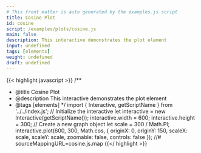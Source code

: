 ```yaml
---
# This front matter is auto generated by the examples.js script
title: Cosine Plot
id: cosine
script: /examples/plots/cosine.js
main: false
description: This interactive demonstrates the plot element
input: undefined
tags: [elements]
weight: undefined
draft: undefined
---
```


{{< highlight javascript >}}
/**
* @title Cosine Plot
* @description This interactive demonstrates the plot element
* @tags [elements]
*/
import { Interactive, getScriptName } from '../../index.js';
// Initialize the interactive
let interactive = new Interactive(getScriptName());
interactive.width = 600;
interactive.height = 300;
// Create a new graph object
let scale = 300 / Math.PI;
interactive.plot(600, 300, Math.cos, {
    originX: 0,
    originY: 150,
    scaleX: scale,
    scaleY: scale,
    zoomable: false,
    controls: false
});
//# sourceMappingURL=cosine.js.map
{{</ highlight >}}

